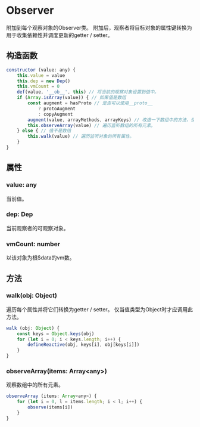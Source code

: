 # Observer

附加到每个观察对象的Observer类。 附加后，观察者将目标对象的属性键转换为用于收集依赖性并调度更新的getter / setter。

## 构造函数

```javascript
constructor (value: any) {
    this.value = value
    this.dep = new Dep()
    this.vmCount = 0
    def(value, '__ob__', this) // 将当前的观察对象设置到值中。
    if (Array.isArray(value)) { // 如果值是数组
        const augment = hasProto // 是否可以使用__proto__
            ? protoAugment
            : copyAugment
        augment(value, arrayMethods, arrayKeys) // 改造一下数组中的方法，使其可以支持响应式。
        this.observeArray(value) // 遍历监听数组的所有元素。
    } else { // 值不是数组
        this.walk(value) // 遍历监听对象的所有属性。
    }
}
```



## 属性

### value: any

当前值。

### dep: Dep

当前观察者的可观察对象。

### vmCount: number

以该对象为根$data的vm数。

## 方法

### walk(obj: Object)

遍历每个属性并将它们转换为getter / setter。 仅当值类型为Object时才应调用此方法。

```javascript
walk (obj: Object) {
    const keys = Object.keys(obj)
    for (let i = 0; i < keys.length; i++) {
        defineReactive(obj, keys[i], obj[keys[i]])
    }
}
```

### observeArray(items: Array\<any>)

观察数组中的所有元素。

```javascript
observeArray (items: Array<any>) {
    for (let i = 0, l = items.length; i < l; i++) {
        observe(items[i])
    }
}
```

